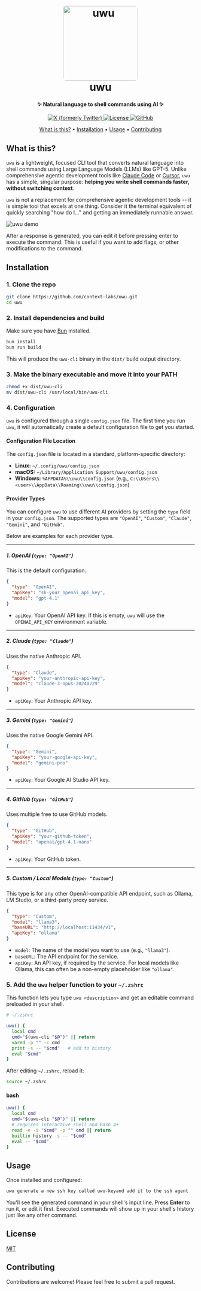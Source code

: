 <h1 align="center">
  <br>
  <a href="https://github.com/context-labs/uwu"><img src="https://raw.githubusercontent.com/context-labs/uwu/main/assets/uwu.jpg" alt="uwu" width="200" style="border-radius:8px;"></a>
   <br>
  uwu
  <br>
</h1>

<h4 align="center">✨ Natural language to shell commands using AI ✨</h4>

<p align="center">
  <a href="https://x.com/inference_net">
    <img alt="X (formerly Twitter)" src="https://img.shields.io/badge/X-@inference.net-1DA1F2?style=flat&logo=x&logoColor=white" />
  </a>
  <a href="https://opensource.org/licenses/MIT">
    <img alt="License" src="https://img.shields.io/badge/License-MIT-yellow.svg" />
  </a>
  <a href="https://github.com/context-labs/uwu">
    <img alt="GitHub" src="https://img.shields.io/github/stars/context-labs/uwu?style=social" />
  </a>
  
</p>

<p align="center">
  <a href="#what-is-this">What is this?</a> •
  <a href="#installation">Installation</a> •
  <a href="#usage">Usage</a> •
  <a href="#contributing">Contributing</a>
</p>

## What is this?

`uwu` is a lightweight, focused CLI tool that converts natural language into shell commands using Large Language Models (LLMs) like GPT-5. Unlike comprehensive agentic development tools like [Claude Code](https://www.anthropic.com/claude-code) or [Cursor](https://cursor.com), `uwu` has a simple, singular purpose: **helping you write shell commands faster, without switching context**.

`uwu` is not a replacement for comprehensive agentic development tools -- it is simple tool that excels at one thing. Consider it the terminal equivalent of quickly searching "how do I..." and getting an immediately runnable answer.


![uwu demo](https://raw.githubusercontent.com/context-labs/uwu/main/assets/uwu.gif)

After a response is generated, you can edit it before pressing enter to execute the command. This is useful if you want to add flags, or other modifications to the command.


## Installation

### 1. Clone the repo
```bash
git clone https://github.com/context-labs/uwu.git
cd uwu
```

### 2. Install dependencies and build
Make sure you have [Bun](https://bun.sh) installed.

```bash
bun install
bun run build
```

This will produce the `uwu-cli` binary in the `dist/` build output directory.


### 3. Make the binary executable and move it into your PATH
```bash
chmod +x dist/uwu-cli
mv dist/uwu-cli /usr/local/bin/uwu-cli
```


### 4. Configuration
`uwu` is configured through a single `config.json` file. The first time you run `uwu`, it will automatically create a default configuration file to get you started.

#### Configuration File Location
The `config.json` file is located in a standard, platform-specific directory:
*   **Linux:** `~/.config/uwu/config.json`
*   **macOS:** `~/Library/Application Support/uwu/config.json`
*   **Windows:** `%APPDATA%\\uwu\\config.json` (e.g., `C:\\Users\\<user>\\AppData\\Roaming\\uwu\\config.json`)

#### Provider Types
You can configure `uwu` to use different AI providers by setting the `type` field in your `config.json`. The supported types are `"OpenAI"`, `"Custom"`, `"Claude"`, `"Gemini"`, and `"GitHub"`.

Below are examples for each provider type.

---
##### **1. OpenAI (`type: "OpenAI"`)**
This is the default configuration.
```json
{
  "type": "OpenAI",
  "apiKey": "sk-your_openai_api_key",
  "model": "gpt-4.1"
}
```
*   `apiKey`: Your OpenAI API key. If this is empty, `uwu` will use the `OPENAI_API_KEY` environment variable.

---
##### **2. Claude (`type: "Claude"`)**
Uses the native Anthropic API.
```json
{
  "type": "Claude",
  "apiKey": "your-anthropic-api-key",
  "model": "claude-3-opus-20240229"
}
```
*   `apiKey`: Your Anthropic API key.

---
##### **3. Gemini (`type: "Gemini"`)**
Uses the native Google Gemini API.
```json
{
  "type": "Gemini",
  "apiKey": "your-google-api-key",
  "model": "gemini-pro"
}
```
*   `apiKey`: Your Google AI Studio API key.

---
##### **4. GitHub (`type: "GitHub"`)**
Uses multiple free to use GitHub models.
```json
{
  "type": "GitHub",
  "apiKey": "your-github-token",
  "model": "openai/gpt-4.1-nano"
}
```
*   `apiKey`: Your GitHub token.
---
##### **5. Custom / Local Models (`type: "Custom"`)**
This type is for any other OpenAI-compatible API endpoint, such as Ollama, LM Studio, or a third-party proxy service.
```json
{
  "type": "Custom",
  "model": "llama3",
  "baseURL": "http://localhost:11434/v1",
  "apiKey": "ollama"
}
```
*   `model`: The name of the model you want to use (e.g., `"llama3"`).
*   `baseURL`: The API endpoint for the service.
*   `apiKey`: An API key, if required by the service. For local models like Ollama, this can often be a non-empty placeholder like `"ollama"`.

### 5. Add the `uwu` helper function to your `~/.zshrc`
This function lets you type `uwu <description>` and get an editable command preloaded in your shell.

```zsh
# ~/.zshrc

uwu() {
  local cmd
  cmd="$(uwu-cli "$@")" || return
  vared -p "" -c cmd
  print -s -- "$cmd"   # add to history
  eval "$cmd"
}
```

After editing `~/.zshrc`, reload it:
```bash
source ~/.zshrc
```

#### bash
```bash
uwu() {
  local cmd
  cmd="$(uwu-cli "$@")" || return
  # requires interactive shell and Bash 4+
  read -e -i "$cmd" -p "" cmd || return
  builtin history -s -- "$cmd"
  eval -- "$cmd"
}
```

## Usage

Once installed and configured:

```bash
uwu generate a new ssh key called uwu-keyand add it to the ssh agent
```

You'll see the generated command in your shell's input line. Press **Enter** to run it, or edit it first. Executed commands will show up in your shell's history just like any other command.

## License

[MIT](LICENSE)

## Contributing

Contributions are welcome! Please feel free to submit a pull request.
